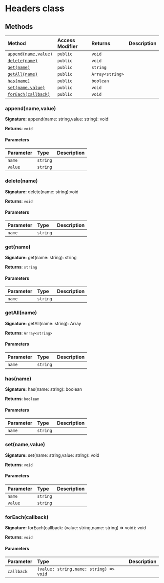 # Headers class












## Methods

| Method	   | Access Modifier | Returns	| Description|
|:-------------|:----|:-------|:-----------|
|[`append(name,value)`](#appendnamevalue)     | `public` | `void` |  |
|[`delete(name)`](#deletename)     | `public` | `void` |  |
|[`get(name)`](#getname)     | `public` | `string` |  |
|[`getAll(name)`](#getallname)     | `public` | `Array<string>` |  |
|[`has(name)`](#hasname)     | `public` | `boolean` |  |
|[`set(name,value)`](#setnamevalue)     | `public` | `void` |  |
|[`forEach(callback)`](#foreachcallback)     | `public` | `void` |  |





### append(name,value)



**Signature:** append(name: string,value: string): void

**Returns**: `void`



#### Parameters


| Parameter	   | Type    | Description |
|:-------------|:---------------|:------------|
| `name`    | `string` |  |
| `value`    | `string` |  |


### delete(name)



**Signature:** delete(name: string):void

**Returns**: `void`



#### Parameters


| Parameter	   | Type    | Description |
|:-------------|:---------------|:------------|
| `name`    | `string` |  |


### get(name)



**Signature:** get(name: string): string

**Returns**: `string`



#### Parameters


| Parameter	   | Type    | Description |
|:-------------|:---------------|:------------|
| `name`    | `string` |  |


### getAll(name)



**Signature:** getAll(name: string): Array<string>

**Returns**: `Array<string>`



#### Parameters


| Parameter	   | Type    | Description |
|:-------------|:---------------|:------------|
| `name`    | `string` |  |


### has(name)



**Signature:** has(name: string): boolean

**Returns**: `boolean`



#### Parameters


| Parameter	   | Type    | Description |
|:-------------|:---------------|:------------|
| `name`    | `string` |  |


### set(name,value)



**Signature:** set(name: string,value: string): void

**Returns**: `void`



#### Parameters


| Parameter	   | Type    | Description |
|:-------------|:---------------|:------------|
| `name`    | `string` |  |
| `value`    | `string` |  |


### forEach(callback)



**Signature:** forEach(callback: (value: string,name: string) => void): void

**Returns**: `void`



#### Parameters


| Parameter	   | Type    | Description |
|:-------------|:---------------|:------------|
| `callback`    | `(value: string,name: string) => void` |  |

